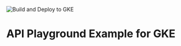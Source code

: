 ![Build and Deploy to GKE](https://github.com/raelcun/api-playground/workflows/Build%20and%20Deploy%20to%20GKE/badge.svg?branch=master)

# API Playground Example for GKE
 